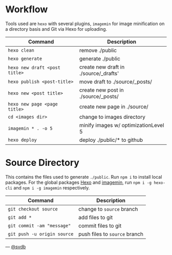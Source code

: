 # Workflow

Tools used are `hexo` with several plugins, `imagemin` for image minification on a directory basis and Git via Hexo for uploading.

| Command                              | Description                          |
|--------------------------------------|--------------------------------------|
| `hexo clean`                         | remove ./public                      |
| `hexo generate`                      | generate ./public                    |
| `hexo new draft <post title>`        | create new draft in ./source/_drafts'|
| `hexo publish <post-title>`          | move draft to ./source/_posts/       |
| `hexo new <post title>`              | create new post in ./source/_posts/  |
| `hexo new page <page title>`         | create new page in ./source/         |
| `cd <images dir>`                    | change to images directory           |
| `imagemin * . -o 5`                  | minify images w/ optimizationLevel 5 |
| `hexo deploy`                        | deploy ./public/* to github          |

# Source Directory

This contains the files used to generate `./public`. Run `npm i` to install local packages. For the global packages [Hexo](https://github.com/hexojs/hexo) and [imagemin](https://github.com/imagemin/imagemin), run `npm i -g hexo-cli` and `npm i -g imagemin` respectively.

| Command                              | Description                          |
|--------------------------------------|--------------------------------------|
| `git checkout source`                | change to `source` branch            |
| `git add *`                          | add files to git                     |
| `git commit -am "message"`           | commit files to git                  |
| `git push -u origin source`          | push files to `source` branch        |

&mdash; [@svdb](https://twitter.com/svdb)
